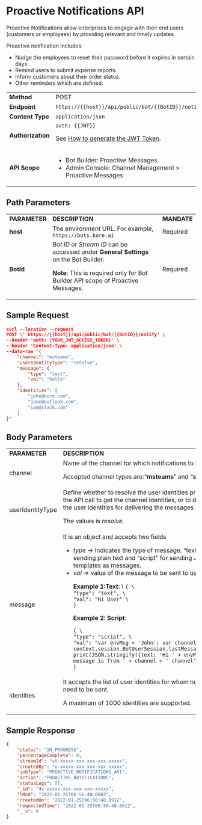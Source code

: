 # Proactive Notifications API

Proactive Notifications allow enterprises to engage with their end users (customers or employees) by providing relevant and timely updates.

Proactive notification includes:



* Nudge the employees to reset their password before it expires in certain days
* Remind users to submit expense reports.
* Inform customers about their order status.
* Other reminders which are defined.

<table>
  <tr>
   <td>
<strong>Method</strong>
   </td>
   <td>POST
   </td>
  </tr>
  <tr>
   <td><strong>Endpoint</strong>
   </td>
   <td><code>https://{{host}}/api/public/bot/{{BotID}}/notify</code>
   </td>
  </tr>
  <tr>
   <td><strong>Content Type</strong>
   </td>
   <td><code>application/json</code>
   </td>
  </tr>
  <tr>
   <td><strong>Authorization</strong>
   </td>
   <td><code>auth: {{JWT}}</code>
<p>
See <a href="https://developer.kore.ai/docs/bots/api-guide/apis/#Generating_the_JWT_Token">How to generate the JWT Token</a>.
   </td>
  </tr>
  <tr>
   <td><strong>API Scope</strong>
   </td>
   <td>
<ul>

<li>Bot Builder: Proactive Messages

<li>Admin Console: Channel Management > Proactive Messages
</li>
</ul>
   </td>
  </tr>
</table>


 


## Path Parameters


<table>
  <tr>
   <td><strong>PARAMETER</strong>
   </td>
   <td><strong>DESCRIPTION</strong>
   </td>
   <td><strong>MANDATE</strong>
   </td>
  </tr>
  <tr>
   <td><strong>host</strong>
   </td>
   <td>The environment URL. For example, <code>https://bots.kore.ai</code>
   </td>
   <td>Required
   </td>
  </tr>
  <tr>
   <td><strong>BotId</strong>
   </td>
   <td><em>Bot ID</em> or <em>Stream ID</em> can be accessed under <strong>General Settings</strong> on the Bot Builder.
<p>
<strong>Note</strong>: This is required only for Bot Builder API scope of Proactive Messages.
   </td>
   <td>Required
   </td>
  </tr>
</table>


 


## Sample Request


```json
curl --location --request 
POST \' https://{{host}}/api/public/bot/{{BotID}}/notify' \
--header 'auth: {YOUR_JWT_ACCESS_TOKEN}' \
--header 'Content-Type: application/json' \
--data-raw '{
    "channel": "msteams",
    "userIdentityType": "resolve",
    "message": {
        "type": "text",
        "val": "hello"
    },
    "identities": [
        "john@kore.com",
        "jane@outlook.com",
        "sam@slack.com"
    ]
}'
```


 


## Body Parameters


<table>
  <tr>
   <td><strong>PARAMETER</strong>
   </td>
   <td><strong>DESCRIPTION</strong>
   </td>
   <td><strong>MANDATE</strong>
   </td>
  </tr>
  <tr>
   <td>channel
   </td>
   <td>Name of the channel for which notifications to be sent
<p>
Accepted channel types are:“<strong>msteams</strong>” and “<strong>slack</strong>“.
   </td>
   <td>Required
   </td>
  </tr>
  <tr>
   <td>userIdentityType
   </td>
   <td>Define whether to resolve the user identities provided in the API call to get the channel identities, or to directly use the user identities for delivering the messages
<p>
The values is <em>resolve</em>.
   </td>
   <td>Required
   </td>
  </tr>
  <tr>
   <td>message
   </td>
   <td>It is an object and accepts two fields
<ul>

<li><em>type</em> → Indicates the type of message. “text” for sending plain text and “script” for sending JavaScript templates as messages.

<li><em>val</em> → value of the message to be sent to user.

<p>
<strong>Example 1:Text</strong>: \
<code>{ \
"type": "text", \
"val": "Hi User" \
}</code>
<p>
<strong>Example 2: Script</strong>:
<p>
<code>{ \
"type": "script", \
"val": "var envMsg = 'John'; var channel = context.session.BotUserSession.lastMessage.channel; print(JSON.stringify({text: 'Hi ' + envMsg + ' message is from ' + channel + ' channel'}));" \
}</code>
</li>
</ul>
   </td>
   <td>Required
   </td>
  </tr>
  <tr>
   <td>identities
   </td>
   <td>It accepts the list of user identities for whom notifications need to be sent.
<p>
A maximum of 1000 identities are supported.
   </td>
   <td>Required
   </td>
  </tr>
</table>


 


## Sample Response


```json
{
    "status": "IN_PROGRESS",
    "percentageComplete": 0,
    "streamId": "st-xxxxx-xxx-xxx-xxx-xxxxx",
    "createdBy": "u-xxxxx-xxx-xxx-xxx-xxxxx",
    "jobType": "PROACTIVE_NOTIFICATIONS_API",
    "action": "PROACTIVE_NOTIFICATIONS",
    "statusLogs": [],
    "_id": "ds-xxxxx-xxx-xxx-xxx-xxxxx",
    "lMod": "2022-01-25T06:56:48.000Z",
    "createdOn": "2022-01-25T06:56:48.891Z",
    "requestedTime": "2022-01-25T06:56:48.891Z",
    "__v": 0
}
